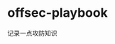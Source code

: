 





























































































































































# offsec-playbook
记录一点攻防知识
